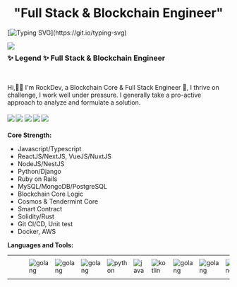<h1 align="center">"Full Stack & Blockchain Engineer"</h1>

<!-- ![header-background](https://user-images.githubusercontent.com/88071912/147695647-00872f58-21b5-48ce-a541-a9fa63e8107e.jpg) -->

[![Typing SVG](https://readme-typing-svg.herokuapp.com?font=Dancing+Script&size=40&center=true&vCenter=true&width=1000&height=100&duration=5000&pause=1000&lines=I+AM+A+FULLSTACK+AND+BLOCKCHAIN+DEVELOPER.;FULLSTACK+AND+BLOCKCHAIN+DEVELOPMENT+IS+MY+LIFE.;WELCOME+TO+VISIT+MY+PROFILE.)](https://git.io/typing-svg)
<!-- <img align="left" src="https://visitor-badge.laobi.icu/badge?page_id=oshimaninja.oshimaninja" /> -->
<img align="left" src="https://visitor-badge.laobi.icu/badge?page_id=alwayswelcom.alwayswelcom" />
<h1 align="center"></h1>

### ✨ Legend ✨ Full Stack & Blockchain  Engineer

<br/>

Hi,👋🏽 I'm RockDev, a Blockchain Core & Full Stack Engineer 🚀, I thrive on challenge, I work well under pressure. I generally take a pro-active approach to analyze and formulate a solution.

####       ![](https://img.shields.io/badge/SmartContract-%3C%2F%3E-blueviolet) ![](https://img.shields.io/badge/Substrate&Polkadot-%3C%2F%3E-blueviolet) ![](https://img.shields.io/badge/CosmosSDK&TendermintCore-%3C%2F%3E-blueviolet) ![](https://img.shields.io/badge/Defi-Strategy-%7C-ff69b4) ![](https://img.shields.io/badge/Cryptocurrency-%7C-ff69b4)



**Core Strength:**
 - Javascript/Typescript
 - ReactJS/NextJS, VueJS/NuxtJS
 - NodeJS/NestJS
 - Python/Django
 - Ruby on Rails
 - MySQL/MongoDB/PostgreSQL
 - Blockchain Core Logic
 - Cosmos & Tendermint Core
 - Smart Contract
 - Solidity/Rust
 - Git CI/CD, Unit test
 - Docker, AWS

**Languages and Tools:**   
<table>
   <tr>
        <td><img src="https://github.com/kroim/profile/blob/master/icons/icon_solidity.png?raw=true" alt="android" height="45"></td>
        <td><img src="https://github.com/kroim/profile/blob/master/icons/icon_metamask.png?raw=true" alt="golang" height="45"></td>
        <td><img src="https://github.com/kroim/profile/blob/master/icons/icon_truffle.png?raw=true" alt="golang" height="45"></td>
        <td><img src="https://seeklogo.com/images/H/hardhat-logo-888739EBB4-seeklogo.com.png" alt="golang" height="45"></td>
        <td><img src="https://storage.googleapis.com/opensea-static/Logomark/Logomark-Blue.svg" alt="golang" height="45"></td>
        <td><img src="https://www.pngall.com/wp-content/uploads/10/PancakeSwap-Crypto-Logo-PNG.png" alt="golang" height="45"></td>
        <td><img src="https://cdn.jsdelivr.net/gh/devicons/devicon/icons/react/react-original.svg" alt="python" height="45"></td>
        <td><img src="https://cdn.jsdelivr.net/gh/devicons/devicon/icons/vuejs/vuejs-original.svg" alt="java" height="45"></td>
        <td><img src="https://cdn.jsdelivr.net/gh/devicons/devicon/icons/redux/redux-original.svg" alt="kotlin" height="45"></td>
        <td><img src="https://cdn.jsdelivr.net/gh/devicons/devicon/icons/nodejs/nodejs-original.svg" alt="golang" height="45"></td>
        <td><img src="https://cdn.jsdelivr.net/gh/devicons/devicon/icons/typescript/typescript-original.svg" alt="golang" height="45"></td>
        <td><img src="https://cdn.jsdelivr.net/gh/devicons/devicon/icons/javascript/javascript-original.svg" alt="golang" height="45"></td>
    </tr>
</table>

  <br>
</p>
